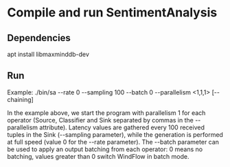 # Compile and run SentimentAnalysis

## Dependencies
apt install libmaxminddb-dev

## Run

Example: ./bin/sa --rate 0 --sampling 100 --batch 0 --parallelism <1,1,1> [--chaining]

In the example above, we start the program with parallelism 1 for each operator (Source, Classifier and Sink separated by commas in the --parallelism attribute). Latency values are gathered every 100 received tuples in the Sink (--sampling parameter), while the generation is performed at full speed (value 0 for the --rate parameter). The --batch parameter can be used to apply an output batching from each operator: 0 means no batching, values greater than 0 switch WindFlow in batch mode.
